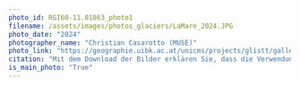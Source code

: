 ```yaml
---
photo_id: RGI60-11.01863_photo1
filename: /assets/images/photos_glaciers/LaMare_2024.JPG
photo_date: "2024"
photographer_name: "Christian Casarotto (MUSE)"
photo_link: "https://geographie.uibk.ac.at/unicms/projects/glistt/gallery/index.html"
citation: "Mit dem Download der Bilder erklären Sie, dass die Verwendung der Fotos der Ausstellung 'Goodbye Glaciers' gemäß der Richtlinie (EU) 2019/790 über das Urheberrecht erlaubt ist, dass ausdrücklich auf das Interreg VA Italien-Österreich 2014-2020 Projekt 'GLISTT' verwiesen werden muss und dass folgende Metadaten angegeben werden müssen: Gletscher und Name der Talschaft/Gebirgsgruppe, Vor- und Nachname des Fotografen, Aufnahmejahr des Fotos, Vor- und Nachname des Eigentümers oder des Archivs, aus dem das Foto stammt"
is_main_photo: "True"
---
```

